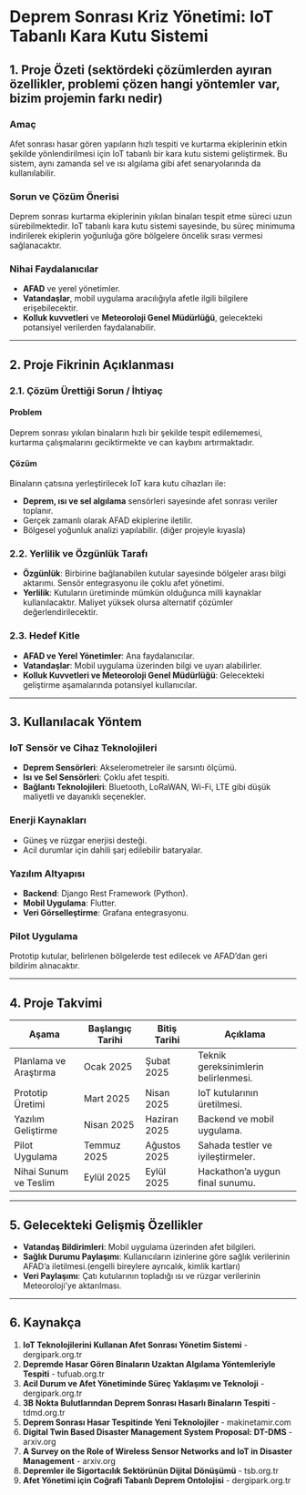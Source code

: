 
# Deprem Sonrası Kriz Yönetimi: IoT Tabanlı Kara Kutu Sistemi

## 1. Proje Özeti (sektördeki çözümlerden ayıran özellikler, problemi çözen hangi yöntemler var, bizim projemin farkı nedir)

### Amaç
Afet sonrası hasar gören yapıların hızlı tespiti ve kurtarma ekiplerinin etkin şekilde yönlendirilmesi için IoT tabanlı bir kara kutu sistemi geliştirmek. 
Bu sistem, aynı zamanda sel ve ısı algılama gibi afet senaryolarında da kullanılabilir.

### Sorun ve Çözüm Önerisi
Deprem sonrası kurtarma ekiplerinin yıkılan binaları tespit etme süreci uzun sürebilmektedir. IoT tabanlı kara kutu sistemi sayesinde, bu süreç minimuma indirilerek ekiplerin yoğunluğa göre bölgelere öncelik sırası vermesi sağlanacaktır.

### Nihai Faydalanıcılar
- **AFAD** ve yerel yönetimler.
- **Vatandaşlar**, mobil uygulama aracılığıyla afetle ilgili bilgilere erişebilecektir.
- **Kolluk kuvvetleri** ve **Meteoroloji Genel Müdürlüğü**, gelecekteki potansiyel verilerden faydalanabilir.

---

## 2. Proje Fikrinin Açıklanması

### 2.1. Çözüm Ürettiği Sorun / İhtiyaç

#### Problem
Deprem sonrası yıkılan binaların hızlı bir şekilde tespit edilememesi, kurtarma çalışmalarını geciktirmekte ve can kaybını artırmaktadır.

#### Çözüm
Binaların çatısına yerleştirilecek IoT kara kutu cihazları ile:
- **Deprem, ısı ve sel algılama** sensörleri sayesinde afet sonrası veriler toplanır.
- Gerçek zamanlı olarak AFAD ekiplerine iletilir.
- Bölgesel yoğunluk analizi yapılabilir.
(diğer projeyle kıyasla)

### 2.2. Yerlilik ve Özgünlük Tarafı
- **Özgünlük**: Birbirine bağlanabilen kutular sayesinde bölgeler arası bilgi aktarımı. Sensör entegrasyonu ile çoklu afet yönetimi.
- **Yerlilik**: Kutuların üretiminde mümkün olduğunca milli kaynaklar kullanılacaktır. Maliyet yüksek olursa alternatif çözümler değerlendirilecektir.

### 2.3. Hedef Kitle
- **AFAD ve Yerel Yönetimler**: Ana faydalanıcılar.
- **Vatandaşlar**: Mobil uygulama üzerinden bilgi ve uyarı alabilirler.
- **Kolluk Kuvvetleri ve Meteoroloji Genel Müdürlüğü**: Gelecekteki geliştirme aşamalarında potansiyel kullanıcılar.

---

## 3. Kullanılacak Yöntem

### IoT Sensör ve Cihaz Teknolojileri
- **Deprem Sensörleri**: Akselerometreler ile sarsıntı ölçümü.
- **Isı ve Sel Sensörleri**: Çoklu afet tespiti.
- **Bağlantı Teknolojileri**: Bluetooth, LoRaWAN, Wi-Fi, LTE gibi düşük maliyetli ve dayanıklı seçenekler.

### Enerji Kaynakları
- Güneş ve rüzgar enerjisi desteği.
- Acil durumlar için dahili şarj edilebilir bataryalar.

### Yazılım Altyapısı
- **Backend**: Django Rest Framework (Python).
- **Mobil Uygulama**: Flutter.
- **Veri Görselleştirme**: Grafana entegrasyonu.

### Pilot Uygulama
Prototip kutular, belirlenen bölgelerde test edilecek ve AFAD’dan geri bildirim alınacaktır.

---

## 4. Proje Takvimi

| **Aşama**               | **Başlangıç Tarihi** | **Bitiş Tarihi**  | **Açıklama**                           |
|-------------------------|---------------------|------------------|---------------------------------------|
| Planlama ve Araştırma   | Ocak 2025          | Şubat 2025       | Teknik gereksinimlerin belirlenmesi. |
| Prototip Üretimi        | Mart 2025          | Nisan 2025       | IoT kutularının üretilmesi.          |
| Yazılım Geliştirme      | Nisan 2025         | Haziran 2025     | Backend ve mobil uygulama.           |
| Pilot Uygulama          | Temmuz 2025        | Ağustos 2025     | Sahada testler ve iyileştirmeler.    |
| Nihai Sunum ve Teslim   | Eylül 2025         | Eylül 2025       | Hackathon’a uygun final sunumu.      |

---

## 5. Gelecekteki Gelişmiş Özellikler

- **Vatandaş Bildirimleri**: Mobil uygulama üzerinden afet bilgileri.
- **Sağlık Durumu Paylaşımı**: Kullanıcıların izinlerine göre sağlık verilerinin AFAD’a iletilmesi.(engelli bireylere ayrıcalık, kimlik kartları)
- **Veri Paylaşımı**: Çatı kutularının topladığı ısı ve rüzgar verilerinin Meteoroloji’ye aktarılması.

---

## 6. Kaynakça

1. **IoT Teknolojilerini Kullanan Afet Sonrası Yönetim Sistemi** - dergipark.org.tr
2. **Depremde Hasar Gören Binaların Uzaktan Algılama Yöntemleriyle Tespiti** - tufuab.org.tr
3. **Acil Durum ve Afet Yönetiminde Süreç Yaklaşımı ve Teknoloji** - dergipark.org.tr
4. **3B Nokta Bulutlarından Deprem Sonrası Hasarlı Binaların Tespiti** - tdmd.org.tr
5. **Deprem Sonrası Hasar Tespitinde Yeni Teknolojiler** - makinetamir.com
6. **Digital Twin Based Disaster Management System Proposal: DT-DMS** - arxiv.org
7. **A Survey on the Role of Wireless Sensor Networks and IoT in Disaster Management** - arxiv.org
8. **Depremler ile Sigortacılık Sektörünün Dijital Dönüşümü** - tsb.org.tr
9. **Afet Yönetimi için Coğrafi Tabanlı Deprem Ontolojisi** - dergipark.org.tr
